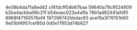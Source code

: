 4e38b4da7fa8ed42
cf41dcff04b67baa
59640a79c9524809
b2ba4acbba99c31f
b54eaac023a4a1fa
76b1ad92441afdf0
8968f47160576ef4
197296742bbdac83
acef8a3f76151b60
9e01bf4957cef80d
0d0e17653d74b627
